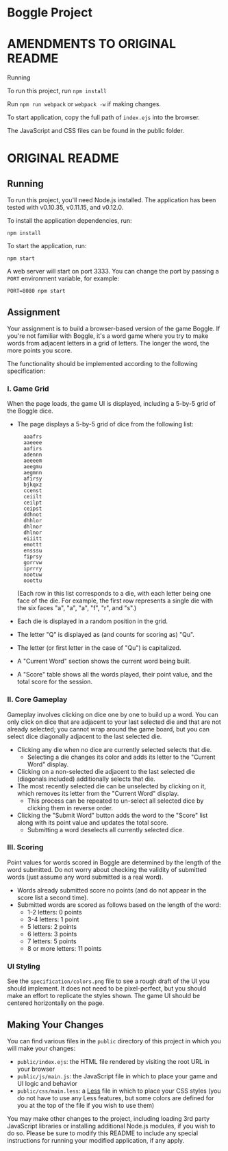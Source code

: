 Boggle Project
==============

AMENDMENTS TO ORIGINAL README
===============

Running

To run this project, run `npm install`

Run `npm run webpack` or `webpack -w` if making changes.

To start application, copy the full path of `index.ejs` into the browser.

The JavaScript and CSS files can be found in the public folder.

ORIGINAL README
===============

Running
-------

To run this project, you'll need Node.js installed. The application has been tested with v0.10.35, v0.11.15, and v0.12.0.

To install the application dependencies, run:

    npm install

To start the application, run:

    npm start

A web server will start on port 3333. You can change the port by passing a `PORT` environment variable, for example:

    PORT=8080 npm start

Assignment
----------

Your assignment is to build a browser-based version of the game Boggle. If you're not familiar with Boggle, it's a word game where you try to make words from adjacent letters in a grid of letters. The longer the word, the more points you score.

The functionality should be implemented according to the following specification:

### I. Game Grid

When the page loads, the game UI is displayed, including a 5-by-5 grid of the Boggle dice.

* The page displays a 5-by-5 grid of dice from the following list:

        aaafrs
        aaeeee
        aafirs
        adennn
        aeeeem
        aeegmu
        aegmnn
        afirsy
        bjkqxz
        ccenst
        ceiilt
        ceilpt
        ceipst
        ddhnot
        dhhlor
        dhlnor
        dhlnor
        eiiitt
        emottt
        ensssu
        fiprsy
        gorrvw
        iprrry
        nootuw
        ooottu

    (Each row in this list corresponds to a die, with each letter being one face of the die. For example, the first row represents a single die with the six faces "a", "a", "a", "f", "r", and "s".)

* Each die is displayed in a random position in the grid.
* The letter "Q" is displayed as (and counts for scoring as) "Qu".
* The letter (or first letter in the case of "Qu") is capitalized.
* A "Current Word" section shows the current word being built.
* A "Score" table shows all the words played, their point value, and the total score for the session.

### II. Core Gameplay

Gameplay involves clicking on dice one by one to build up a word. You can only click on dice that are adjacent to your last selected die and that are not already selected; you cannot wrap around the game board, but you can select dice diagonally adjacent to the last selected die.

* Clicking any die when no dice are currently selected selects that die.
    * Selecting a die changes its color and adds its letter to the "Current Word" display.
* Clicking on a non-selected die adjacent to the last selected die (diagonals included) additionally selects that die.
* The most recently selected die can be unselected by clicking on it, which removes its letter from the "Current Word" display.
    * This process can be repeated to un-select all selected dice by clicking them in reverse order.
* Clicking the "Submit Word" button adds the word to the "Score" list along with its point value and updates the total score.
    * Submitting a word deselects all currently selected dice.

### III. Scoring

Point values for words scored in Boggle are determined by the length of the word submitted. Do not worry about checking the validity of submitted words (just assume any word submitted is a real word).

* Words already submitted score no points (and do not appear in the score list a second time).
* Submitted words are scored as follows based on the length of the word:
    * 1-2 letters: 0 points
    * 3-4 letters: 1 point
    * 5 letters: 2 points
    * 6 letters: 3 points
    * 7 letters: 5 points
    * 8 or more letters: 11 points

### UI Styling

See the `specification/colors.png` file to see a rough draft of the UI you should implement. It does not need to be pixel-perfect, but you should make an effort to replicate the styles shown. The game UI should be centered horizontally on the page.

Making Your Changes
-------------------

You can find various files in the `public` directory of this project in which you will make your changes:

* `public/index.ejs`: the HTML file rendered by visiting the root URL in your browser
* `public/js/main.js`: the JavaScript file in which to place your game and UI logic and behavior
* `public/css/main.less`: a [Less](http://lesscss.org/) file in which to place your CSS styles (you do not have to use any Less features, but some colors are defined for you at the top of the file if you wish to use them)

You may make other changes to the project, including loading 3rd party JavaScript libraries or installing additional Node.js modules, if you wish to do so. Please be sure to modify this README to include any special instructions for running your modified application, if any apply.
